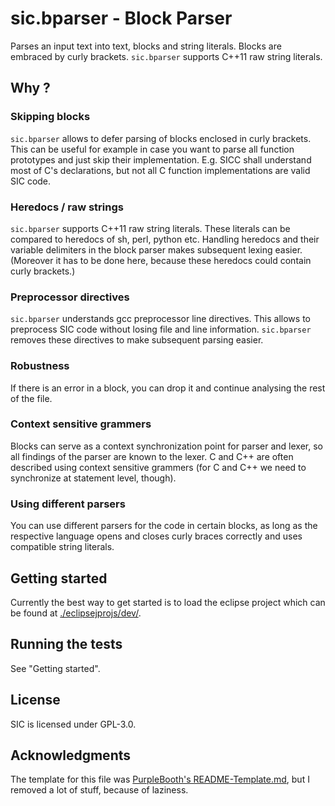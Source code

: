 # sic.bparser - Block Parser

Parses an input text into text, blocks and string literals.
Blocks are embraced by curly brackets.
`sic.bparser` supports C++11 raw string literals.

## Why ?

### Skipping blocks
`sic.bparser` allows to defer parsing of blocks enclosed in curly brackets.
This can be useful for example in case you want to parse all function prototypes and just skip their implementation.
E.g. SICC shall understand most of C's declarations, but not all C function implementations are valid SIC code.

### Heredocs / raw strings
`sic.bparser` supports C++11 raw string literals.
These literals can be compared to heredocs of sh, perl, python etc.
Handling heredocs and their variable delimiters in the block parser makes subsequent lexing easier.
(Moreover it has to be done here, because these heredocs could contain curly brackets.)

### Preprocessor directives
`sic.bparser` understands gcc preprocessor line directives.
This allows to preprocess SIC code without losing file and line information.
`sic.bparser` removes these directives to make subsequent parsing easier.

### Robustness
If there is an error in a block, you can drop it and continue analysing the rest of the file.

### Context sensitive grammers
Blocks can serve as a context synchronization point for parser and lexer,
so all findings of the parser are known to the lexer.
C and C++ are often described using context sensitive grammers (for C and C++ we need to synchronize at statement level, though).

### Using different parsers
You can use different parsers for the code in certain blocks, as long as the respective language
opens and closes curly braces correctly and uses compatible string literals.

## Getting started

Currently the best way to get started is to load the eclipse project which can be found at [./eclipsejprojs/dev/](./eclipsejprojs/dev/).

[//]: # (TODO path to jar release file)

## Running the tests

See "Getting started".

[//]: # (TODO test automation)

## License

SIC is licensed under GPL-3.0.

## Acknowledgments

The template for this file was [PurpleBooth's README-Template.md](https://gist.github.com/PurpleBooth/109311bb0361f32d87a2),
but I removed a lot of stuff, because of laziness.
